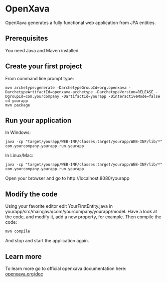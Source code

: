 # OpenXava

OpenXava generates a fully functional web application from JPA entities.

## Prerequisites
You need Java and Maven installed

## Create your first project
From command line prompt type:

	mvn archetype:generate -DarchetypeGroupId=org.openxava -DarchetypeArtifactId=openxava-archetype -DarchetypeVersion=RELEASE -DgroupId=com.yourcompany -DartifactId=yourapp -DinteractiveMode=false
 	cd yourapp
  	mvn package

## Run your application
In Windows:

	java -cp "target/yourapp/WEB-INF/classes;target/yourapp/WEB-INF/lib/*" com.yourcompany.yourapp.run.yourapp
	
In Linux/Mac:

	java -cp "target/yourapp/WEB-INF/classes:target/yourapp/WEB-INF/lib/*" com.yourcompany.yourapp.run.yourapp

Open your browser and go to http://localhost:8080/yourapp

## Modify the code
Using your favorite editor edit YourFirstEntity.java in yourapp/src/main/java/com/yourcompany/yourapp/model.
Have a look at the code, and modify it, add a new property, for example. Then compile the code:

	mvn compile
	
And stop and start the application again.	

## Learn more
To learn more go to official openxava documentation here: [openxava.org/doc](https://openxava.org/doc)
